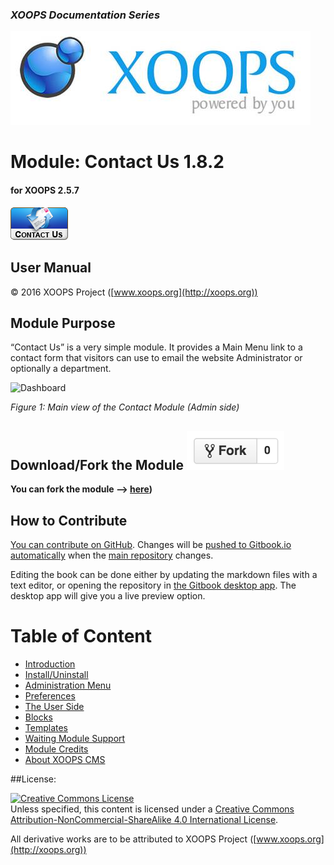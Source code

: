 ### _XOOPS Documentation Series_
![logoXoops.jpg](en/assets/logoXoops.jpg)

# Module: Contact Us  1.8.2
#### for XOOPS 2.5.7
      
![logoModule.png](en/assets/logoModule.png)
 
## User Manual
  
© 2016 XOOPS Project ([www.xoops.org](http://xoops.org))        
  

## Module Purpose
 
“Contact Us” is a very simple module. It provides a Main Menu link to a contact form that visitors can use to email the website Administrator or optionally a department.
 
![Dashboard](en/assets/0_dashboard.jpg)

*Figure 1: Main view of the Contact Module (Admin side)*

## Download/Fork the Module ![](en/assets/forkit.png) 

**You can fork the module --> [here](https://github.com/XoopsModules25x/contact))** 

## How to Contribute

[You can contribute on GitHub](https://github.com/XoopsDocs/contact-tutorial). Changes will be [pushed to Gitbook.io automatically](https://www.gitbook.com/book/xoops/contact-tutorial/activity) when the [main repository](https://github.com/XoopsDocs/contact-tutorial) changes.

Editing the book can be done either by updating the markdown files with a text editor, or opening the repository in [the Gitbook desktop app](https://github.com/GitbookIO/editor/blob/master/README.md). The desktop app will give you a live preview option.

# Table of Content

* [Introduction](README.md)
* [Install/Uninstall](en/book/1install.md)
* [Administration Menu](en/book/2administration.md)
* [Preferences](en/book/3preferences.md)
* [The User Side](en/book/5userside.md)
* [Blocks](en/book/6blocks.md)
* [Templates](en/book/7templates.md)
* [Waiting Module Support](en/book/8waiting.md)
* [Module Credits](en/book/9credits.md)
* [About XOOPS CMS](en/book/10aboutxoops.md)

##License:

<a rel="license" href="http://creativecommons.org/licenses/by-nc-sa/4.0/"><img alt="Creative Commons License" style="border-width:0" src="https://i.creativecommons.org/l/by-nc-sa/4.0/88x31.png" /></a><br />Unless specified, this content is licensed under a <a rel="license" href="http://creativecommons.org/licenses/by-nc-sa/4.0/">Creative Commons Attribution-NonCommercial-ShareAlike 4.0 International License</a>.

All derivative works are to be attributed to XOOPS Project ([www.xoops.org](http://xoops.org))